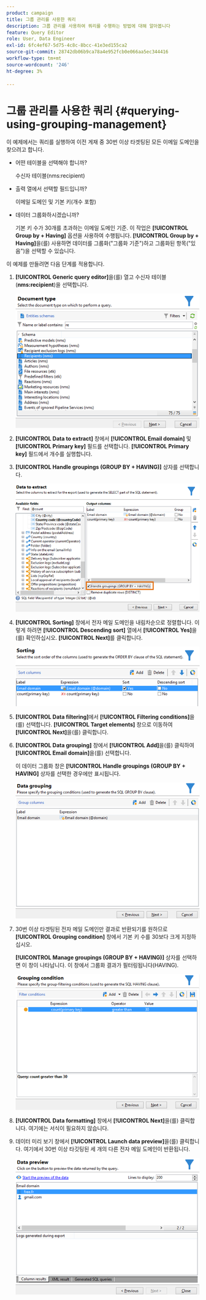 ```yaml
---
product: campaign
title: 그룹 관리를 사용한 쿼리
description: 그룹 관리를 사용하여 쿼리를 수행하는 방법에 대해 알아봅니다
feature: Query Editor
role: User, Data Engineer
exl-id: 6fc4ef67-5d75-4c8c-8bcc-41e3ed155ca2
source-git-commit: 28742db06b9ca78a4e952fcb0e066aa5ec344416
workflow-type: tm+mt
source-wordcount: '246'
ht-degree: 3%

---
```


# 그룹 관리를 사용한 쿼리 {#querying-using-grouping-management}



이 예제에서는 쿼리를 실행하여 이전 게재 중 30번 이상 타겟팅된 모든 이메일 도메인을 찾으려고 합니다.

* 어떤 테이블을 선택해야 합니까?

  수신자 테이블(nms:recipient)

* 출력 열에서 선택할 필드입니까?

  이메일 도메인 및 기본 키(개수 포함)

* 데이터 그룹화하시겠습니까?

  기본 키 수가 30개를 초과하는 이메일 도메인 기준. 이 작업은 **[!UICONTROL Group by + Having]** 옵션을 사용하여 수행됩니다. **[!UICONTROL Group by + Having]**&#x200B;을(를) 사용하면 데이터를 그룹화(&quot;그룹화 기준&quot;)하고 그룹화된 항목(&quot;있음&quot;)을 선택할 수 있습니다.

이 예제를 만들려면 다음 단계를 적용합니다.

1. **[!UICONTROL Generic query editor]**&#x200B;을(를) 열고 수신자 테이블(**nms:recipient**)을 선택합니다.

   ![](assets/query_editor_02.png)

1. **[!UICONTROL Data to extract]** 창에서 **[!UICONTROL Email domain]** 및 **[!UICONTROL Primary key]** 필드를 선택합니다. **[!UICONTROL Primary key]** 필드에서 개수를 실행합니다.

1. **[!UICONTROL Handle groupings (GROUP BY + HAVING)]** 상자를 선택합니다.

   ![](assets/query_editor_nveau_29.png)

1. **[!UICONTROL Sorting]** 창에서 전자 메일 도메인을 내림차순으로 정렬합니다. 이렇게 하려면 **[!UICONTROL Descending sort]** 열에서 **[!UICONTROL Yes]**&#x200B;을(를) 확인하십시오. **[!UICONTROL Next]**&#x200B;를 클릭합니다.

   ![](assets/query_editor_nveau_70.png)

1. **[!UICONTROL Data filtering]**&#x200B;에서 **[!UICONTROL Filtering conditions]**&#x200B;을(를) 선택합니다. **[!UICONTROL Target elements]** 창으로 이동하여 **[!UICONTROL Next]**&#x200B;을(를) 클릭합니다.
1. **[!UICONTROL Data grouping]** 창에서 **[!UICONTROL Add]**&#x200B;을(를) 클릭하여 **[!UICONTROL Email domain]**&#x200B;을(를) 선택합니다.

   이 데이터 그룹화 창은 **[!UICONTROL Handle groupings (GROUP BY + HAVING]** 상자를 선택한 경우에만 표시됩니다.

   ![](assets/query_editor_blocklist_04.png)

1. 30번 이상 타겟팅된 전자 메일 도메인만 결과로 반환되기를 원하므로 **[!UICONTROL Grouping condition]** 창에서 기본 키 수를 30보다 크게 지정하십시오.

   **[!UICONTROL Manage groupings (GROUP BY + HAVING)]** 상자를 선택하면 이 창이 나타납니다. 이 창에서 그룹화 결과가 필터링됩니다(HAVING).

   ![](assets/query_editor_blocklist_05.png)

1. **[!UICONTROL Data formatting]** 창에서 **[!UICONTROL Next]**&#x200B;을(를) 클릭합니다. 여기에는 서식이 필요하지 않습니다.
1. 데이터 미리 보기 창에서 **[!UICONTROL Launch data preview]**&#x200B;을(를) 클릭합니다. 여기에서 30번 이상 타깃팅된 세 개의 다른 전자 메일 도메인이 반환됩니다.

   ![](assets/query_editor_blocklist_06.png)
